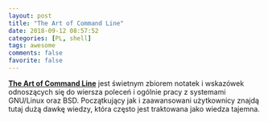 ```yaml
---
layout: post
title: "The Art of Command Line"
date: 2018-09-12 08:57:52
categories: [PL, shell]
tags: awesome
comments: false
favorite: false
---
```


<a href="https://github.com/jlevy/the-art-of-command-line" target="_blank"><b>The Art of Command Line</b></a> jest świetnym zbiorem notatek i wskazówek odnoszących się do wiersza poleceń i ogólnie pracy z systemami GNU/Linux oraz BSD. Początkujący jak i zaawansowani użytkownicy znajdą tutaj dużą dawkę wiedzy, która często jest traktowana jako wiedza tajemna.
